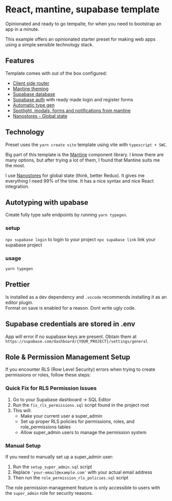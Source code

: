 # React, mantine, supabase template

Opinionated and ready to go tempalte, for when you need to bootstrap an app in a minute.

This example offers an opinionated starter preset for making web apps using a simple sensible technology stack.

## Features

Template comes with out of the box configured:

- [Client side router](https://reactrouter.com/en/main)
- [Mantine theming](https://mantine.dev/theming/mantine-provider/)
- [Supabase database](https://supabase.com/database)
- [Supabase auth](https://supabase.com/auth) with ready made login and register forms
- [Automatic type gen](https://supabase.com/docs/reference/javascript/typescript-support)
- [Spotlight, modals, forms and notifications from mantine](https://mantine.dev)
- [Nanostores - Global state](https://github.com/nanostores/nanostores)

## Technology

Preset uses the `yarn create vite` template using vite with `typescript + SWC`.

Big part of this template is the [Mantine](https://mantine.dev/) component library. I know there are many options, but after trying a lot of them, I found that Mantine suits me the most.

I use [Nanostores](https://github.com/nanostores/nanostores) for global state (think, better Redux). It gives me everything I need 99% of the time. It has a nice syntax and nice React integration.

## Autotyping with upabase

Create fully type safe endpoints by running `yarn typegen`.

### setup

`npx supabase login` to login to your project
`npx supabase link` link your supabase project

### usage

`yarn typegen`

## Prettier

Is installed as a dev dependency and `.vscode` recommends installing it as an editor plugin.  
Format on save is enabled for a reason. Dont write ugly code.

## Supabase credentials are stored in .env

App will error if no supabase keys are present. Obtain them at `https://supabase.com/dashboard/{YOUR_PROJECT}/settings/general`

## Role & Permission Management Setup

If you encounter RLS (Row Level Security) errors when trying to create permissions or roles, follow these steps:

### Quick Fix for RLS Permission Issues

1. Go to your Supabase dashboard → SQL Editor
2. Run the `fix_rls_permissions.sql` script found in the project root
3. This will:
   - Make your current user a super_admin
   - Set up proper RLS policies for permissions, roles, and role_permissions tables
   - Allow super_admin users to manage the permission system

### Manual Setup

If you need to manually set up a super_admin user:

1. Run the `setup_super_admin.sql` script
2. Replace `'your-email@example.com'` with your actual email address
3. Then run the `role_permission_rls_policies.sql` script

The role permission management feature is only accessible to users with the `super_admin` role for security reasons.
